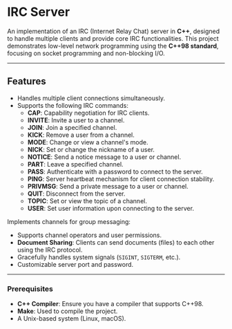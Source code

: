 # **IRC Server**

An implementation of an IRC (Internet Relay Chat) server in **C++**, designed to handle multiple clients and provide core IRC functionalities. This project demonstrates low-level network programming using the **C++98 standard**, focusing on socket programming and non-blocking I/O.

---

## **Features**

- Handles multiple client connections simultaneously.
- Supports the following IRC commands:
  - **CAP**: Capability negotiation for IRC clients.
  - **INVITE**: Invite a user to a channel.
  - **JOIN**: Join a specified channel.
  - **KICK**: Remove a user from a channel.
  - **MODE**: Change or view a channel's mode.
  - **NICK**: Set or change the nickname of a user.
  - **NOTICE**: Send a notice message to a user or channel.
  - **PART**: Leave a specified channel.
  - **PASS**: Authenticate with a password to connect to the server.
  - **PING**: Server heartbeat mechanism for client connection stability.
  - **PRIVMSG**: Send a private message to a user or channel.
  - **QUIT**: Disconnect from the server.
  - **TOPIC**: Set or view the topic of a channel.
  - **USER**: Set user information upon connecting to the server.

Implements channels for group messaging:
- Supports channel operators and user permissions.
- **Document Sharing**: Clients can send documents (files) to each other using the IRC protocol.
- Gracefully handles system signals (`SIGINT`, `SIGTERM`, etc.).
- Customizable server port and password.

---

### Prerequisites

- **C++ Compiler**: Ensure you have a compiler that supports C++98.
- **Make**: Used to compile the project.
- A Unix-based system (Linux, macOS).
